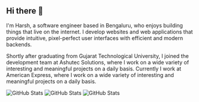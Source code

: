 ## Hi there 👋

I'm Harsh, a software engineer based in Bengaluru, who enjoys building things that live on the internet. I develop websites and web applications that provide intuitive, pixel-perfect user interfaces with efficient and modern backends.

Shortly after graduating from Gujarat Technological University, I joined the development team at Ashutec Solutions, where I work on a wide variety of interesting and meaningful projects on a daily basis. Currently I work at American Express, where I work on a wide variety of interesting and meaningful projects on a daily basis.

![GitHub Stats](https://github-readme-stats.vercel.app/api?username=coderhd&theme=graywhite&show_icons=true&hide_border=true&count_private=true) ![GitHub Stats](https://github-readme-stats.vercel.app/api/top-langs/?username=coderhd&theme=graywhite&show_icons=true&hide_border=true&layout=compact)
![GitHub Stats](https://streak-stats.demolab.com?user=coderhd&theme=graywhite&hide_border=true)
